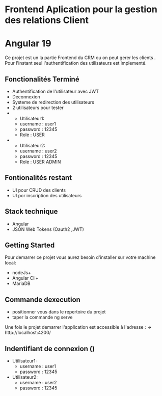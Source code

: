 # Frontend Aplication pour la gestion des relations Client

# Angular 19
Ce projet est un la partie Frontend du CRM ou on peut gerer les clients 
. Pour l'instant seul l'authentification des utilisateurs est implementé.

## Fonctionalités Terminé
* Authentification de l'utilisateur avec  JWT
* Deconnexion
* Systeme de redirection des utilisateurs
* 2 utilisateurs pour tester
* * Utilisateur1:
  * username : user1
  * password : 12345
  * Role : USER
* * Utilisateur2:
  * username : user2
  * password : 12345
  * Role : USER ADMIN


## Fontionalités restant
* UI pour CRUD des clients
* UI por inscription des utilisateurs

## Stack technique
* Angular
* JSON Web Tokens (Oauth2 ,JWT)

## Getting Started
Pour demarrer ce projet vous aurez besoin d'installer sur votre machine local:

* nodeJs+
* Angular Cli+
* MariaDB

## Commande dexecution
* positionner vous dans le repertoire du projet
* taper la commande ng serve


Une fois le projet demarrer l'application est accessible à l'adresse :
-> http://localhost:4200/

## Indentifiant de connexion ()

* Utilisateur1:
  * username : user1
  * password : 12345
* Utilisateur2:
  * username : user2
  * password : 12345

